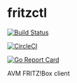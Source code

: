 # fritzctl

[![Build Status](https://travis-ci.org/bpicode/fritzctl.svg)](https://travis-ci.org/bpicode/fritzctl)

[![CircleCI](https://circleci.com/gh/bpicode/fritzctl/tree/master.svg?style=shield)](https://circleci.com/gh/bpicode/fritzctl)

[![Go Report Card](https://goreportcard.com/badge/github.com/bpicode/fritzctl)](https://goreportcard.com/report/github.com/bpicode/fritzctl)

AVM FRITZ!Box client

